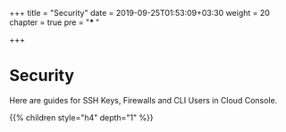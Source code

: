 +++
title = "Security"
date = 2019-09-25T01:53:09+03:30
weight = 20
chapter = true
pre = "<b>* </b>"

+++
# Security
Here are guides for SSH Keys, Firewalls and CLI Users in Cloud Console.

{{% children style="h4" depth="1" %}}
